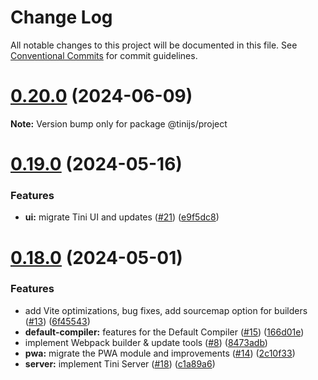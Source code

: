 # Change Log

All notable changes to this project will be documented in this file.
See [Conventional Commits](https://conventionalcommits.org) for commit guidelines.

# [0.20.0](https://github.com/tinijs/tinijs/compare/v0.19.0...v0.20.0) (2024-06-09)

**Note:** Version bump only for package @tinijs/project





# [0.19.0](https://github.com/tinijs/tinijs/compare/v0.18.0...v0.19.0) (2024-05-16)


### Features

* **ui:** migrate Tini UI and updates ([#21](https://github.com/tinijs/tinijs/issues/21)) ([e9f5dc8](https://github.com/tinijs/tinijs/commit/e9f5dc8c212a9d0dc50d31adfd5a7ac4801a0275))





# [0.18.0](https://github.com/tinijs/tinijs/compare/v0.17.0...v0.18.0) (2024-05-01)


### Features

* add Vite optimizations, bug fixes, add sourcemap option for builders ([#13](https://github.com/tinijs/tinijs/issues/13)) ([6f45543](https://github.com/tinijs/tinijs/commit/6f4554346176deafb435988ed8cffbcb02453119))
* **default-compiler:** features for the Default Compiler ([#15](https://github.com/tinijs/tinijs/issues/15)) ([166d01e](https://github.com/tinijs/tinijs/commit/166d01ef4babc96fa0b11a45d56e253cdaf7f569))
* implement Webpack builder & update tools ([#8](https://github.com/tinijs/tinijs/issues/8)) ([8473adb](https://github.com/tinijs/tinijs/commit/8473adb9366954295589a9bb3c246693b8cb97cc))
* **pwa:** migrate the PWA module and improvements ([#14](https://github.com/tinijs/tinijs/issues/14)) ([2c10f33](https://github.com/tinijs/tinijs/commit/2c10f337b2efd0cb6890531ff0e4031894dacb61))
* **server:** implement Tini Server ([#18](https://github.com/tinijs/tinijs/issues/18)) ([c1a89a6](https://github.com/tinijs/tinijs/commit/c1a89a6df2b75dc2a1c2d12e17ba898d3b773ff4))
